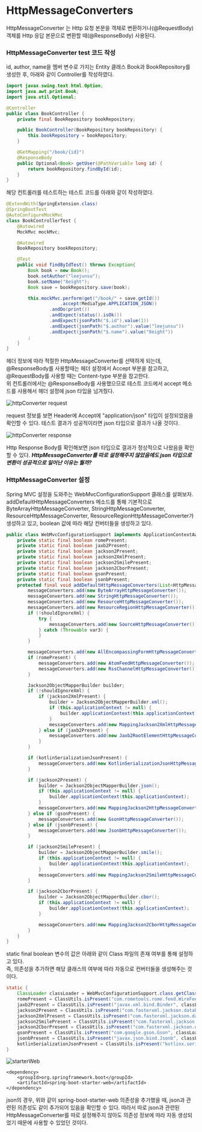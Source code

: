 # HttpMessageConverters
HttpMessageConverter 는 Http 요청 본문을 객체로 변환하거나(@RequestBody) 객체를 Http 응답 본문으로 변환할 때(@ResponseBody) 사용된다.

### HttpMessageConverter test 코드 작성
id, author, name을 멤버 변수로 가지는 Entity 클래스 Book과 BookRepository를 생성한 후, 아래와 같이 Controller를 작성하였다.
```java
import javax.swing.text.html.Option;
import java.awt.print.Book;
import java.util.Optional;

@Controller
public class BookController {
    private final BookRepository bookRepository;

    public BookController(BookRepository bookRepository) {
        this.bookRepository = bookRepository;
    }

    @GetMapping("/book/{id}")
    @ResponseBody
    public Optional<Book> getUser(@PathVariable long id) {
        return bookRepository.findById(id);
    }
}
```
해당 컨트롤러를 테스트하는 테스트 코드를 아래와 같이 작성하였다.
```java
@ExtendWith(SpringExtension.class)
@SpringBootTest
@AutoConfigureMockMvc
class BookControllerTest {
    @Autowired
    MockMvc mockMvc;

    @Autowired
    BookRepository bookRepository;

    @Test
    public void findByIdTest() throws Exception{
        Book book = new Book();
        book.setAuthor("leejunsu");
        book.setName("8eight");
        Book save = bookRepository.save(book);

        this.mockMvc.perform(get("/book/" + save.getId())
                    .accept(MediaType.APPLICATION_JSON))
                .andDo(print())
                .andExpect(status().isOk())
                .andExpect(jsonPath("$.id").value(1))
                .andExpect(jsonPath("$.author").value("leejunsu"))
                .andExpect(jsonPath("$.name").value("8eight"))
        ;
    }
}
```
헤더 정보에 따라 적절한 HttpMessageConverter를 선택하게 되는데, @ResponseBody를 사용할때는 헤더 설정에서 Accept 부분을 참고하고, @RequestBody를 사용할 때는 Content-type 부분을 참고한다.  
위 컨트롤러에서는 @ResponseBody를 사용했으므로 테스트 코드에서 accept 메소드를 사용해서 헤더 설정에 json 타입을 넘겨줬다.

![httpConverter request](/Spring/image/httpConverterRequest.PNG)  

request 정보를 보면 Header에 Accept에 "application/json" 타입이 설정되었음을 확인할 수 있다. 테스트 결과가 성공적이라면 json 타입으로 결과가 나올 것이다.

![httpConverter response](/Spring/image/httpConverterResponse.PNG)  

Http Response Body를 확인해보면 json 타입으로 결과가 정상적으로 나왔음을 확인할 수 있다.
_**HttpMessageConverter를 따로 설정해주지 않았음에도 json 타입으로 변환이 성공적으로 일어난 이유는 뭘까?**_

### HttpMessageConverter 설정
Spring MVC 설정을 도와주는 WebMvcConfigurationSupport 클래스를 살펴보자.  
addDefaultHttpMessageConverters 메소드를 통해 기본적으로 ByteArrayHttpMessageConverter, StringHttpMessageConverter, ResourceHttpMessageConverter, ResourceRegionHttpMessageConverter가 생성하고 있고, boolean 값에 따라 해당 컨버터들을 생성하고 있다. 
```java
public class WebMvcConfigurationSupport implements ApplicationContextAware, ServletContextAware {
    private static final boolean romePresent;
    private static final boolean jaxb2Present;
    private static final boolean jackson2Present;
    private static final boolean jackson2XmlPresent;
    private static final boolean jackson2SmilePresent;
    private static final boolean jackson2CborPresent;
    private static final boolean gsonPresent;
    private static final boolean jsonbPresent;
    protected final void addDefaultHttpMessageConverters(List<HttpMessageConverter<?>> messageConverters) {
        messageConverters.add(new ByteArrayHttpMessageConverter());
        messageConverters.add(new StringHttpMessageConverter());
        messageConverters.add(new ResourceHttpMessageConverter());
        messageConverters.add(new ResourceRegionHttpMessageConverter());
        if (!shouldIgnoreXml) {
            try {
                messageConverters.add(new SourceHttpMessageConverter());
            } catch (Throwable var3) {
            }
        }

        messageConverters.add(new AllEncompassingFormHttpMessageConverter());
        if (romePresent) {
            messageConverters.add(new AtomFeedHttpMessageConverter());
            messageConverters.add(new RssChannelHttpMessageConverter());
        }

        Jackson2ObjectMapperBuilder builder;
        if (!shouldIgnoreXml) {
            if (jackson2XmlPresent) {
                builder = Jackson2ObjectMapperBuilder.xml();
                if (this.applicationContext != null) {
                    builder.applicationContext(this.applicationContext);
                }
                messageConverters.add(new MappingJackson2XmlHttpMessageConverter(builder.build()));
            } else if (jaxb2Present) {
                messageConverters.add(new Jaxb2RootElementHttpMessageConverter());
            }
        }

        if (kotlinSerializationJsonPresent) {
            messageConverters.add(new KotlinSerializationJsonHttpMessageConverter());
        }

        if (jackson2Present) {
            builder = Jackson2ObjectMapperBuilder.json();
            if (this.applicationContext != null) {
                builder.applicationContext(this.applicationContext);
            }
            messageConverters.add(new MappingJackson2HttpMessageConverter(builder.build()));
        } else if (gsonPresent) {
            messageConverters.add(new GsonHttpMessageConverter());
        } else if (jsonbPresent) {
            messageConverters.add(new JsonbHttpMessageConverter());
        }

        if (jackson2SmilePresent) {
            builder = Jackson2ObjectMapperBuilder.smile();
            if (this.applicationContext != null) {
                builder.applicationContext(this.applicationContext);
            }
            messageConverters.add(new MappingJackson2SmileHttpMessageConverter(builder.build()));
        }

        if (jackson2CborPresent) {
            builder = Jackson2ObjectMapperBuilder.cbor();
            if (this.applicationContext != null) {
                builder.applicationContext(this.applicationContext);
            }

            messageConverters.add(new MappingJackson2CborHttpMessageConverter(builder.build()));
        }
    }
}
```
static final boolean 변수의 값은 아래와 같이 Class 파일의 존재 여부를 통해 설정하고 있다.  
즉, 의존성을 추가하면 해당 클래스의 여부에 따라 자동으로 컨버터들을 생성해주는 것이다.
```java
static {
    ClassLoader classLoader = WebMvcConfigurationSupport.class.getClassLoader();
    romePresent = ClassUtils.isPresent("com.rometools.rome.feed.WireFeed", classLoader);
    jaxb2Present = ClassUtils.isPresent("javax.xml.bind.Binder", classLoader);
    jackson2Present = ClassUtils.isPresent("com.fasterxml.jackson.databind.ObjectMapper", classLoader) && ClassUtils.isPresent("com.fasterxml.jackson.core.JsonGenerator", classLoader);
    jackson2XmlPresent = ClassUtils.isPresent("com.fasterxml.jackson.dataformat.xml.XmlMapper", classLoader);
    jackson2SmilePresent = ClassUtils.isPresent("com.fasterxml.jackson.dataformat.smile.SmileFactory", classLoader);
    jackson2CborPresent = ClassUtils.isPresent("com.fasterxml.jackson.dataformat.cbor.CBORFactory", classLoader);
    gsonPresent = ClassUtils.isPresent("com.google.gson.Gson", classLoader);
    jsonbPresent = ClassUtils.isPresent("javax.json.bind.Jsonb", classLoader);
    kotlinSerializationJsonPresent = ClassUtils.isPresent("kotlinx.serialization.json.Json", classLoader);
}
```
![starterWeb](/Spring/image/starterWeb.PNG)  
```text
<dependency>
    <groupId>org.springframework.boot</groupId>
    <artifactId>spring-boot-starter-web</artifactId>
</dependency>
```
json의 경우, 위와 같이 spring-boot-starter-web 의존성을 추가했을 때, json과 관련된 의존성도 같이 추가되어 있음을 확인할 수 있다. 따라서 따로 json과 관련된 HttpMessageConverter를 따로 설정해주지 않아도 의존성 정보에 따라 자동 생성되었기 때문에 사용할 수 있었던 것이다.